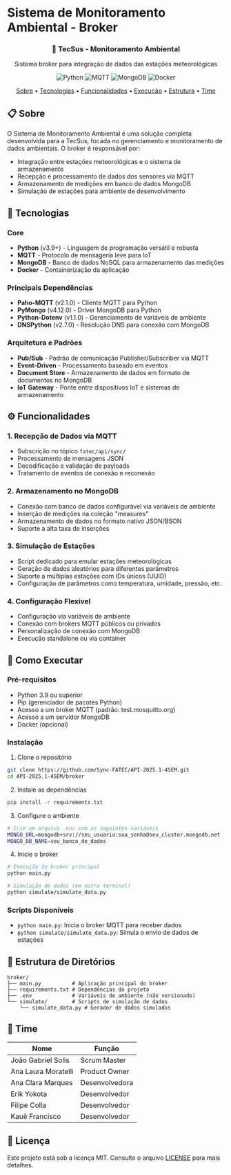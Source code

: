 # Sistema de Monitoramento Ambiental - Broker

<div align="center">
  <h3>🌿 TecSus - Monitoramento Ambiental</h3>
  <p>Sistema broker para integração de dados das estações meteorológicas</p>
  
  ![Python](https://img.shields.io/badge/Python-3776AB?style=for-the-badge&logo=python&logoColor=white)
  ![MQTT](https://img.shields.io/badge/MQTT-3C5280?style=for-the-badge&logo=eclipse-mosquitto&logoColor=white)
  ![MongoDB](https://img.shields.io/badge/MongoDB-4EA94B?style=for-the-badge&logo=mongodb&logoColor=white)
  ![Docker](https://img.shields.io/badge/Docker-2496ED?style=for-the-badge&logo=docker&logoColor=white)
</div>

<div align="center">
  <a href="#-sobre">Sobre</a> •
  <a href="#-tecnologias">Tecnologias</a> •
  <a href="#-funcionalidades">Funcionalidades</a> •
  <a href="#-como-executar">Execução</a> •
  <a href="#-estrutura">Estrutura</a> •
  <a href="#-time">Time</a>
</div>

## 📋 Sobre

O Sistema de Monitoramento Ambiental é uma solução completa desenvolvida para a TecSus, focada no gerenciamento e monitoramento de dados ambientais. O broker é responsável por:

- Integração entre estações meteorológicas e o sistema de armazenamento
- Recepção e processamento de dados dos sensores via MQTT
- Armazenamento de medições em banco de dados MongoDB
- Simulação de estações para ambiente de desenvolvimento

## 🚀 Tecnologias

### Core
- **Python** (v3.9+) - Linguagem de programação versátil e robusta
- **MQTT** - Protocolo de mensageria leve para IoT
- **MongoDB** - Banco de dados NoSQL para armazenamento das medições
- **Docker** - Containerização da aplicação

### Principais Dependências
- **Paho-MQTT** (v2.1.0) - Cliente MQTT para Python
- **PyMongo** (v4.12.0) - Driver MongoDB para Python
- **Python-Dotenv** (v1.1.0) - Gerenciamento de variáveis de ambiente
- **DNSPython** (v2.7.0) - Resolução DNS para conexão com MongoDB

### Arquitetura e Padrões
- **Pub/Sub** - Padrão de comunicação Publisher/Subscriber via MQTT
- **Event-Driven** - Processamento baseado em eventos
- **Document Store** - Armazenamento de dados em formato de documentos no MongoDB
- **IoT Gateway** - Ponte entre dispositivos IoT e sistemas de armazenamento

## ⚙️ Funcionalidades

### 1. Recepção de Dados via MQTT
- Subscrição no tópico `fatec/api/sync/`
- Processamento de mensagens JSON
- Decodificação e validação de payloads
- Tratamento de eventos de conexão e reconexão

### 2. Armazenamento no MongoDB
- Conexão com banco de dados configurável via variáveis de ambiente
- Inserção de medições na coleção "measures"
- Armazenamento de dados no formato nativo JSON/BSON
- Suporte a alta taxa de inserções

### 3. Simulação de Estações
- Script dedicado para emular estações meteorológicas
- Geração de dados aleatórios para diferentes parâmetros
- Suporte a múltiplas estações com IDs únicos (UUID)
- Configuração de parâmetros como temperatura, umidade, pressão, etc.

### 4. Configuração Flexível
- Configuração via variáveis de ambiente
- Conexão com brokers MQTT públicos ou privados
- Personalização de conexão com MongoDB
- Execução standalone ou via container

## 🚦 Como Executar

### Pré-requisitos
- Python 3.9 ou superior
- Pip (gerenciador de pacotes Python)
- Acesso a um broker MQTT (padrão: test.mosquitto.org)
- Acesso a um servidor MongoDB
- Docker (opcional)

### Instalação

1. Clone o repositório
```bash
git clone https://github.com/Sync-FATEC/API-2025.1-4SEM.git
cd API-2025.1-4SEM/broker
```

2. Instale as dependências
```bash
pip install -r requirements.txt
```

3. Configure o ambiente
```bash
# Crie um arquivo .env com as seguintes variáveis
MONGO_URL=mongodb+srv://seu_usuario:sua_senha@seu_cluster.mongodb.net
MONGO_DB_NAME=seu_banco_de_dados
```

4. Inicie o broker
```bash
# Execução do broker principal
python main.py

# Simulação de dados (em outro terminal)
python simulate/simulate_data.py
```

### Scripts Disponíveis
- `python main.py`: Inicia o broker MQTT para receber dados
- `python simulate/simulate_data.py`: Simula o envio de dados de estações

## 📁 Estrutura de Diretórios
```
broker/
├── main.py          # Aplicação principal do broker
├── requirements.txt # Dependências do projeto
├── .env             # Variáveis de ambiente (não versionado)
└── simulate/        # Scripts de simulação de dados
    └── simulate_data.py # Gerador de dados simulados
```

## 👥 Time

| Nome | Função |
|------|--------|
| João Gabriel Solis | Scrum Master |
| Ana Laura Moratelli | Product Owner |
| Ana Clara Marques | Desenvolvedora |
| Erik Yokota | Desenvolvedor |
| Filipe Colla | Desenvolvedor |
| Kauê Francisco | Desenvolvedor |

## 📄 Licença

Este projeto está sob a licença MIT. Consulte o arquivo [LICENSE](LICENSE) para mais detalhes. 
